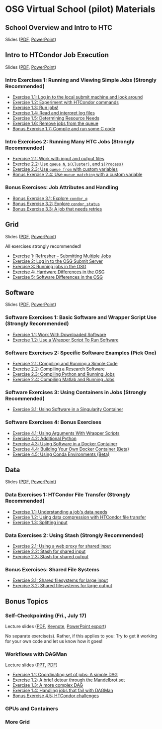 # OSG Virtual School (pilot) Materials

## School Overview and Intro to HTC

Slides ([PDF](/materials/files/osgvsp20-overview.pdf), [PowerPoint](/materials/files/osgvsp20-overview.pptx))

## Intro to HTCondor Job Execution

Slides ([PDF](/materials/htc/files/osgvsp20-htc-htcondor.pdf),
[PowerPoint](/materials/htc/files/osgvsp20-htc-htcondor.pptx))

### Intro Exercises 1: Running and Viewing Simple Jobs (Strongly Recommended)

- [Exercise 1.1: Log in to the local submit machine and look around](/materials/htc/part1-ex1-login)
- [Exercise 1.2: Experiment with HTCondor commands](/materials/htc/part1-ex2-commands.md)
- [Exercise 1.3: Run jobs!](/materials/htc/part1-ex3-jobs.md)
- [Exercise 1.4: Read and interpret log files](/materials/htc/part1-ex4-logs.md)
- [Exercise 1.5: Determining Resource Needs](/materials/htc/part1-ex5-request.md)
- [Exercise 1.6: Remove jobs from the queue](/materials/htc/part1-ex6-remove.md)
- [Bonus Exercise 1.7: Compile and run some C code](/materials/htc/part1-ex7-compile.md)

### Intro Exercises 2: Running Many HTC Jobs (Strongly Recommended)

- [Exercise 2.1: Work with input and output files](/materials/htc/part2-ex1-files.md)
- [Exercise 2.2: Use `queue N`, `$(Cluster)`, and `$(Process)`](/materials/htc/part2-ex2-queue-n.md)
- [Exercise 2.3: Use `queue from` with custom variables](/materials/htc/part2-ex3-queue-from.md)
- [Bonus Exercise 2.4: Use `queue matching` with a custom variable](/materials/htc/part2-ex4-queue-matching.md)

### Bonus Exercises: Job Attributes and Handling

- [Bonus Exercise 3.1: Explore `condor_q`](/materials/htc/part3-ex1-queue.md)
- [Bonus Exercise 3.2: Explore `condor_status`](/materials/htc/part3-ex2-status.md)
- [Bonus Exercise 3.3: A job that needs retries](/materials/htc/part3-ex3-job-retry.md)

## Grid

Slides ([PDF](/materials/osg/files/osgvsp20-running-in-osg.pdf),
[PowerPoint](/materials/osg/files/osgvsp20-running-in-osg.pptx))

All exercises strongly recommended!

- [Exercise 1: Refresher – Submitting Multiple Jobs](/materials/osg/ex1-submit-refresher.md)
- [Exercise 2: Log in to the OSG Submit Server](/materials/osg/ex2-login-scp.md)
- [Exercise 3: Running jobs in the OSG](/materials/osg/ex3-submit-osg.md)
- [Exercise 4: Hardware Differences in the OSG](/materials/osg/ex4-hardware-diffs.md)
- [Exercise 5: Software Differences in the OSG](/materials/osg/ex5-software-diffs.md)

## Software

Slides ([PDF](/materials/sw/files/osgvsp20-software.pdf), [PowerPoint](/materials/sw/files/osgvsp20-software.pptx))

### Software Exercises 1: Basic Software and Wrapper Script Use (Strongly Recommended)

- [Exercise 1.1: Work With Downloaded Software](/materials/sw/part1-ex1-download.md)
- [Exercise 1.2: Use a Wrapper Script To Run Software](/materials/sw/part1-ex2-wrapper.md)

### Software Exercises 2: Specific Software Examples (Pick One)

- [Exercise 2.1: Compiling and Running a Simple Code](/materials/sw/part2-ex1-compiling.md)
- [Exercise 2.2: Compiling a Research Software](/materials/sw/part2-ex2-prepackaged.md)
- [Exercise 2.3: Compiling Python and Running Jobs](/materials/sw/part2-ex3-python.md)
- [Exercise 2.4: Compiling Matlab and Running Jobs](/materials/sw/part2-ex4-matlab.md)

### Software Exercises 3: Using Containers in Jobs (Strongly Recommended)

- [Exercise 3.1: Using Software in a Singularity Container](/materials/sw/part3-ex1-singularity.md)

### Software Exercises 4: Bonus Exercises

- [Exercise 4.1: Using Arguments With Wrapper Scripts](/materials/sw/part4-ex1-arguments.md)
- [Exercise 4.2: Additional Python ](/materials/sw/part4-ex2-python-extras.md)
- [Exercise 4.3: Using Software in a Docker Container](/materials/sw/part4-ex3-docker.md)
- [Exercise 4.4: Building Your Own Docker Container (Beta)](/materials/sw/part4-ex4-docker-build.md)
- [Exercise 4.5: Using Conda Environments (Beta)](/materials/sw/part4-ex5-conda.md)

## Data

Slides ([PDF](/materials/data/files/osgvsp20-data.pdf),
[PowerPoint](/materials/data/files/osgvsp20-data.pptx))

### Data Exercises 1: HTCondor File Transfer (Strongly Recommended)

- [Exercise 1.1: Understanding a job's data needs](/materials/data/part1-ex1-data-needs.md)
- [Exercise 1.2: Using data compression with HTCondor file transfer](/materials/data/part1-ex2-file-transfer.md)
- [Exercise 1.3: Splitting input](/materials/data/part1-ex3-blast-split.md)

### Data Exercises 2: Using Stash (Strongly Recommended)

- [Exercise 2.1: Using a web proxy for shared input](/materials/data/part2-ex1-blast-proxy.md)
- [Exercise 2.2: Stash for shared input](/materials/data/part2-ex2-stash-shared.md)
- [Exercise 2.3: Stash for shared output](/materials/data/part2-ex3-stash-unique.md)

### Bonus Exercises: Shared File Systems

- [Exercise 3.1: Shared filesystems for large input](/materials/data/part3-ex1-input.md)
- [Exercise 3.2: Shared filesystems for large output](/materials/data/part3-ex2-output.md)

## Bonus Topics

### Self-Checkpointing (Fri., July 17)

Lecture slides
([PDF](/materials/files/osgvsp20-bonus-checkpointing.pdf),
[Keynote](/materials/files/osgvsp20-bonus-checkpointing.key),
[PowerPoint export](/materials/files/osgvsp20-bonus-checkpointing.pptx))

No separate exercise(s).
Rather, if this applies to you:
Try to get it working for your own code and let us know how it goes!

### Workflows with DAGMan

Lecture slides
([PPT](/materials/workflows/files/osgvsp20-bonus-dagman.pptx),
[PDF](/materials/workflows/files/osgvsp20-bonus-dagman.pdf))

- [Exercise 1.1: Coordinating set of jobs: A simple DAG](/materials/workflows/part1-ex1-simple-dag.md)
- [Exercise 1.2: A brief detour through the Mandelbrot set](/materials/workflows/part1-ex2-mandelbrot.md)
- [Exercise 1.3: A more complex DAG](/materials/workflows/part1-ex3-complex-dag.md)
- [Exercise 1.4: Handling jobs that fail with DAGMan](/materials/workflows/part1-ex4-failed-dag.md)
- [Bonus Exercise 4.5: HTCondor challenges](/materials/workflows/part1-ex5-challenges.md)

### GPUs and Containers

### More Grid
